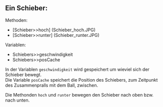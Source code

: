 Ein Schieber:
-------------
Methoden:
- [Schieber>>hoch] (Schieber_hoch.JPG)
- [Schieber>>runter] (Schieber_runter.JPG)

Variablen:
- Schiebers>>geschwindigkeit
- Schiebers>>posCache


In der Variablen `geschwindigkeit` wird gespeichert um wieviel sich der Schieber bewegt.  
Die Variable `posCache` speichert die Position des Schiebers, zum Zeitpunkt des 
Zusammenpralls mit dem Ball, zwischen.


Die Methonden `hoch` und `runter` bewegen den Schieber nach oben bzw. nach unten.
